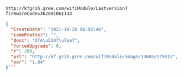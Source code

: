 `http://kfgrih.gree.com/wifiModule/Lastversion?firmwareCode=362001061133`

```json
{
  "CreateDate": "2021-10-20 06:58:46",
  "commProtVer": "",
  "desc": "OTA\u5347\u7ea7",
  "forcedUpgrade": 0,
  "r": 200,
  "url": "http://kf.grih.gree.com/wifiModule/image/13600/179312",
  "ver": "1.04"
}```
